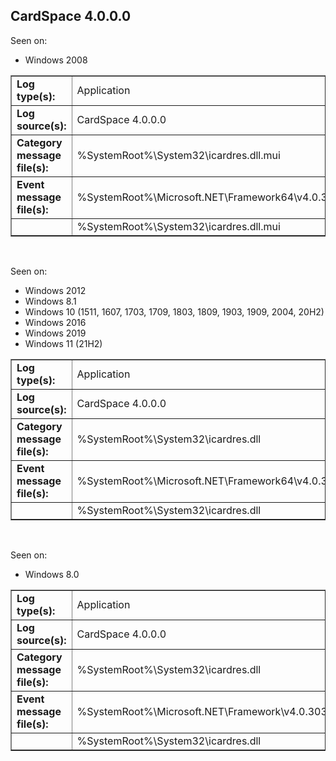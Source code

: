 ## CardSpace 4.0.0.0

Seen on:
* Windows 2008

<table border="1" class="docutils">
  <tbody>
    <tr>
      <td><b>Log type(s):</b></td>
      <td>Application</td>
    </tr>
    <tr>
      <td><b>Log source(s):</b></td>
      <td>CardSpace 4.0.0.0</td>
    </tr>
    <tr>
      <td><b>Category message file(s):</b></td>
      <td>%SystemRoot%\System32\icardres.dll.mui</td>
    </tr>
    <tr>
      <td><b>Event message file(s):</b></td>
      <td>%SystemRoot%\Microsoft.NET\Framework64\v4.0.30319\ServiceModelEvents.dll</td>
    </tr>
    <tr>
      <td>&nbsp;</td>
      <td>%SystemRoot%\System32\icardres.dll.mui</td>
    </tr>
  </tbody>
</table>

&nbsp;

Seen on:
* Windows 2012
* Windows 8.1
* Windows 10 (1511, 1607, 1703, 1709, 1803, 1809, 1903, 1909, 2004, 20H2)
* Windows 2016
* Windows 2019
* Windows 11 (21H2)

<table border="1" class="docutils">
  <tbody>
    <tr>
      <td><b>Log type(s):</b></td>
      <td>Application</td>
    </tr>
    <tr>
      <td><b>Log source(s):</b></td>
      <td>CardSpace 4.0.0.0</td>
    </tr>
    <tr>
      <td><b>Category message file(s):</b></td>
      <td>%SystemRoot%\System32\icardres.dll</td>
    </tr>
    <tr>
      <td><b>Event message file(s):</b></td>
      <td>%SystemRoot%\Microsoft.NET\Framework64\v4.0.30319\ServiceModelEvents.dll</td>
    </tr>
    <tr>
      <td>&nbsp;</td>
      <td>%SystemRoot%\System32\icardres.dll</td>
    </tr>
  </tbody>
</table>

&nbsp;

Seen on:
* Windows 8.0

<table border="1" class="docutils">
  <tbody>
    <tr>
      <td><b>Log type(s):</b></td>
      <td>Application</td>
    </tr>
    <tr>
      <td><b>Log source(s):</b></td>
      <td>CardSpace 4.0.0.0</td>
    </tr>
    <tr>
      <td><b>Category message file(s):</b></td>
      <td>%SystemRoot%\System32\icardres.dll</td>
    </tr>
    <tr>
      <td><b>Event message file(s):</b></td>
      <td>%SystemRoot%\Microsoft.NET\Framework\v4.0.30319\ServiceModelEvents.dll</td>
    </tr>
    <tr>
      <td>&nbsp;</td>
      <td>%SystemRoot%\System32\icardres.dll</td>
    </tr>
  </tbody>
</table>

&nbsp;

